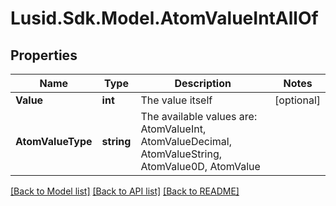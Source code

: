 # Lusid.Sdk.Model.AtomValueIntAllOf

## Properties

Name | Type | Description | Notes
------------ | ------------- | ------------- | -------------
**Value** | **int** | The value itself | [optional] 
**AtomValueType** | **string** | The available values are: AtomValueInt, AtomValueDecimal, AtomValueString, AtomValue0D, AtomValue | 

[[Back to Model list]](../README.md#documentation-for-models) [[Back to API list]](../README.md#documentation-for-api-endpoints) [[Back to README]](../README.md)

